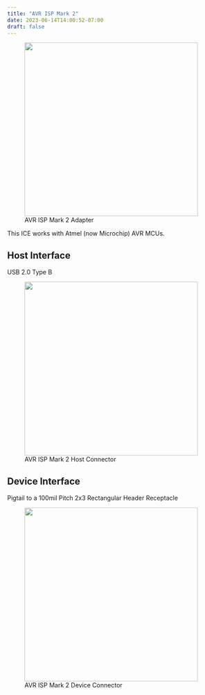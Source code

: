 ```yaml
---
title: "AVR ISP Mark 2"
date: 2023-06-14T14:00:52-07:00
draft: false
---
```


<figure class="page-figure">
<img width="400rem" src="/images/debuggers/AVR_ISP_mkII_Front.jpg">
<figcaption> AVR ISP Mark 2 Adapter </figcaption>
</figure>

This ICE works with Atmel (now Microchip) AVR MCUs.

## Host Interface

USB 2.0 Type B

<figure class="page-figure">
<img width="400rem" src="/images/debuggers/AVR_ISP_mkII_HostConn.jpg">
<figcaption> AVR ISP Mark 2 Host Connector </figcaption>
</figure>


## Device Interface

Pigtail to a 100mil Pitch 2x3 Rectangular Header Receptacle

<figure class="page-figure">
<img width="400rem" src="/images/debuggers/AVR_ISP_mkII_DevConn.jpg">
<figcaption> AVR ISP Mark 2 Device Connector </figcaption>
</figure>
